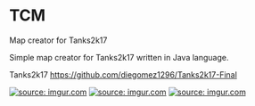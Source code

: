 # TCM
Map creator for Tanks2k17 

Simple map creator for Tanks2k17 written in Java language.

Tanks2k17 https://github.com/diegomez1296/Tanks2k17-Final

<a href="https://imgur.com/zybklIS"><img src="https://i.imgur.com/zybklIS.png" title="source: imgur.com" /></a>
<a href="https://imgur.com/HMyaMXQ"><img src="https://i.imgur.com/HMyaMXQ.png" title="source: imgur.com" /></a>
<a href="https://imgur.com/LACurXV"><img src="https://i.imgur.com/LACurXV.png" title="source: imgur.com" /></a>

